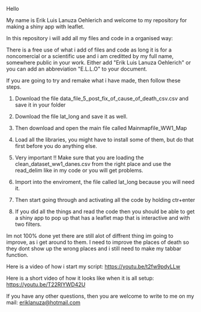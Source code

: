 Hello 

My name is Erik Luis Lanuza Oehlerich and welcome to my repository for making a shiny app with leaflet.

In this repository i will add all my files and code in a organised way:

There is a free use of what i add of files and code as long it is for a noncomercial or a scientific use and i am creditted by my full name, somewhere public in your work. Either add "Erik Luis Lanuza Oehlerich" or you can add an abbreviation "E.L.L.O" to your document.

If you are going to try and remake what i have made, then follow these steps.

1. Download the file data_file_5_post_fix_of_cause_of_death_csv.csv and save it in your folder
2. Download the file lat_long and save it as well.

3. Then download and open the main file called Mainmapfile_WW1_Map
4. Load all the libraries, you might have to install some of them, but do that first before you do anything else.
5. Very important !! Make sure that you are loading the clean_dataset_ww1_danes.csv from the right place and use the read_delim like in my code or you will get problems.
6. Import into the enviroment, the file called lat_long because you will need it.
7. Then start going through and activating all the code by holding ctr+enter
8. If you did all the things and read the code then you should be able to get a shiny app to pop up that has a leaflet map that is interactive and with two filters.

Im not 100% done yet there are still alot of diffrent thing im going to improve, as i get around to them. 
I need to improve the places of death so they dont show up the wrong places and i still need to make my tabbar function.

Here is a video of how i start my script:
https://youtu.be/t2fw9pdyLLw

Here is a short video of how it looks like when it is all setup:
https://youtu.be/T22RIYWD42U

If you have any other questions, then you are welcome to write to me on my mail:
eriklanuza@hotmail.com 









